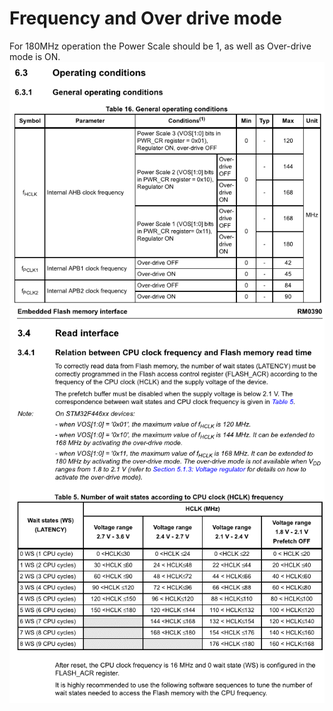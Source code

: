 # Frequency and Over drive mode

For 180MHz operation the Power Scale should be 1, as well as Over-drive mode is ON.
![1](overdrive_1.png)
![2](overdrive_2.png)